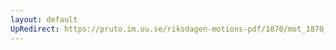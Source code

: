 ```yaml
---
layout: default
UpRedirect: https://pruto.im.uu.se/riksdagen-motions-pdf/1870/mot_1870__ak__98/mot_1870__ak__98-001.pdf
---
```

